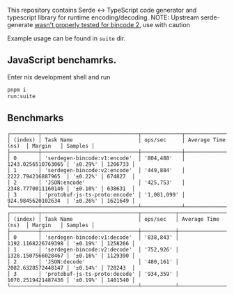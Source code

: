This repository contains Serde <-> TypeScript code generator and typescript library for runtime encoding/decoding.
NOTE: Upstream serde-generate [wasn't properly tested for bincode 2](https://github.com/zefchain/serde-reflection/issues/69), use with caution

Example usage can be found in `suite` dir.

## JavaScript benchamrks.
Enter nix development shell and run
```sh
pnpm i
run:suite
```

## Benchmarks
```
┌─────────┬───────────────────────────────┬─────────────┬────────────────────┬──────────┬─────────┐
│ (index) │ Task Name                     │ ops/sec     │ Average Time (ns)  │ Margin   │ Samples │
├─────────┼───────────────────────────────┼─────────────┼────────────────────┼──────────┼─────────┤
│ 0       │ 'serdegen-bincode:v1:encode'  │ '804,488'   │ 1243.0256510763065 │ '±0.29%' │ 1206733 │
│ 1       │ 'serdegen-bincode:v2:encode'  │ '449,884'   │ 2222.794216887965  │ '±0.22%' │ 674827  │
│ 2       │ 'JSON:encode'                 │ '425,753'   │ 2348.7770011160146 │ '±0.10%' │ 638631  │
│ 3       │ 'protobuf-js-ts-proto:encode' │ '1,081,099' │ 924.9845620102634  │ '±0.26%' │ 1621649 │
└─────────┴───────────────────────────────┴─────────────┴────────────────────┴──────────┴─────────┘
┌─────────┬───────────────────────────────┬───────────┬────────────────────┬──────────┬─────────┐
│ (index) │ Task Name                     │ ops/sec   │ Average Time (ns)  │ Margin   │ Samples │
├─────────┼───────────────────────────────┼───────────┼────────────────────┼──────────┼─────────┤
│ 0       │ 'serdegen-bincode:v1:decode'  │ '838,843' │ 1192.1168226749398 │ '±0.19%' │ 1258266 │
│ 1       │ 'serdegen-bincode:v2:decode'  │ '752,926' │ 1328.1507566028467 │ '±0.16%' │ 1129390 │
│ 2       │ 'JSON:decode'                 │ '480,161' │ 2082.6328572448147 │ '±0.14%' │ 720243  │
│ 3       │ 'protobuf-js-ts-proto:decode' │ '934,359' │ 1070.2519421487436 │ '±0.19%' │ 1401540 │
└─────────┴───────────────────────────────┴───────────┴────────────────────┴──────────┴─────────┘
```
